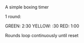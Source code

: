 A simple boxing timer

1 round:

GREEN:  2:30
YELLOW:  :30
RED:    1:00

Rounds loop continuously until reset